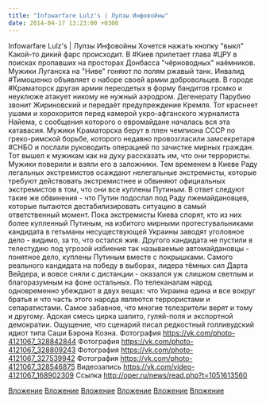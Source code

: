 ```yaml
---
title: "Infowarfare Lulz's | Лулзы Инфовойны"
date: 2014-04-17 13:23:00 +0300
---
```


Infowarfare Lulz's | Лулзы Инфовойны
Хочется нажать кнопку "выкл"
Какой-то дикий фарс происходит. В #Киев прилетает глава #ЦРУ в поисках пропавших на просторах Донбасса "чёрноводных" наёмников. Мужики Луганска на "Ниве" гоняют по полям ржавый танк. Инвалид #Тимошенко объявляет о наборе своей армии добровольцев.
В городе #Краматорск другая армия переодетых в форму бандитов громко и неуклюже атакует никому не нужный аэродром. Дегенерату Парубию звонит Жириновский и передаёт предупреждение Кремля. Тот краснеет ушами и хорохорится перед камерой укро-афганского журналиста Найема, с сообщения которого о евромайдане началась вся эта катавасия.
Мужики Краматорска берут в плен чемпиона СССР по греко-римской борьбе, которого недавно провозгласили замсекретаря #СНБО и послали руководить операцией по зачистке мирных граждан. Тот вышел к мужикам как на духу рассказать им, что они террористы. Мужики поверили и взяли его в заложники.
Тем временем в Киеве Раду легальных экстремистов осаждают нелегальные экстремисты, которые требуют действовать экстремистнее и обвиняют официальных экстремистов в том, что они все куплены Путиным.
В ответ следуют такие же обвинения - что Путин подослал под Раду лжемайдановцев, которые пытаются дестабилизировать ситуацию в самый ответственный момент. Пока экстремисты Киева спорят, кто из них более купленный Путиным, на избитого мирными протестувальниками кандидата в гетьманы несуществующей Украины заводят уголовное дело - видимо, за то, что остался жив.
Другого кандидата не пустили в телестудию под угрозой избиения так называемые автомайдановцы - понятное дело, куплены Путиным вместе с покрышками. Самого реального кандидата на победу в выборах, лидера тёмных сил Дарта Вейдера, и вовсе сняли с дистанции - оказался уж слишком светлым и благоразумным на фоне остальных. По телеканалам народ одновременно убеждают в двух вещах: что Украина едина и все вокруг братья и что часть этого народа являются террористами и сепаратистами. Самое забавное, что многие телезрители верят и тому и другому.
Адская смесь цирка шапито, гуляй-поля и экспортной демократии. Ощущение, что сценарий писал редкостный голливудский идиот типа  Саши Бэрона Коэна.
Фотография
<a class="vk-attach" href="https://vk.com/photo-4121067_328842844">https://vk.com/photo-4121067_328842844</a>
Фотография
<a class="vk-attach" href="https://vk.com/photo-4121067_328809243">https://vk.com/photo-4121067_328809243</a>
Фотография
<a class="vk-attach" href="https://vk.com/photo-4121067_327539942">https://vk.com/photo-4121067_327539942</a>
Фотография
<a class="vk-attach" href="https://vk.com/photo-4121067_328546875">https://vk.com/photo-4121067_328546875</a>
Видеозапись
<a class="vk-attach" href="https://vk.com/video-4121067_168902309">https://vk.com/video-4121067_168902309</a>
Ссылка
http://oper.ru/news/read.php?t=1051613560

<a class="vk-attach" href="https://vk.com/photo-4121067_328842844">Вложение</a>
<a class="vk-attach" href="https://vk.com/photo-4121067_328809243">Вложение</a>
<a class="vk-attach" href="https://vk.com/photo-4121067_327539942">Вложение</a>
<a class="vk-attach" href="https://vk.com/photo-4121067_328546875">Вложение</a>
<a class="vk-attach" href="https://vk.com/video-4121067_168902309">Вложение</a>
[Вложение](http://oper.ru/news/read.php?t=1051613560)
